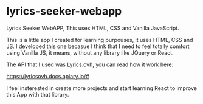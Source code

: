 # lyrics-seeker-webapp
Lyrics Seeker WebAPP, This uses HTML, CSS and Vanilla JavaScript.

This is a little app I created for learning purpouses, it uses HTML, CSS and JS. I developed this one becasue I think that I need to feel totally comfort using Vanilla JS, it means, without any library like JQuery or React.

The API that I used was Lyrics.ovh, you can read how it work here:

https://lyricsovh.docs.apiary.io/#

I feel insterested in create more projects and start learning React to improve this App with that library.
